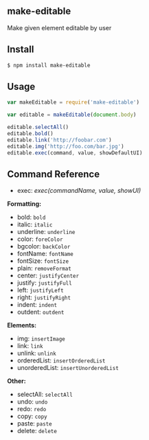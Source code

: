 ## make-editable

Make given element editable by user

## Install

```bash
$ npm install make-editable
```

## Usage

```js
var makeEditable = require('make-editable')

var editable = makeEditable(document.body)

editable.selectAll()
editable.bold()
editable.link('http://foobar.com')
editable.img('http://foo.com/bar.jpg')
editable.exec(command, value, showDefaultUI)
```

## Command Reference

* exec: *exec(commandName, value, showUI)*

**Formatting:**

* bold: `bold`
* italic: `italic`
* underline: `underline`
* color: `foreColor`
* bgcolor: `backColor`
* fontName: `fontName`
* fontSize: `fontSize`
* plain: `removeFormat`
* center: `justifyCenter`
* justify: `justifyFull`
* left: `justifyLeft`
* right: `justifyRight`
* indent: `indent`
* outdent: `outdent`

**Elements:**

* img: `insertImage`
* link: `link`
* unlink: `unlink`
* orderedList: `insertOrderedList`
* unorderedList: `insertUnorderedList`

**Other:**

* selectAll: `selectAll`
* undo: `undo`
* redo: `redo`
* copy: `copy`
* paste: `paste`
* delete: `delete`
